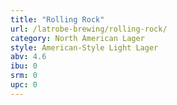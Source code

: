 ```yaml
---
title: "Rolling Rock"
url: /latrobe-brewing/rolling-rock/
category: North American Lager
style: American-Style Light Lager
abv: 4.6
ibu: 0
srm: 0
upc: 0
---
```


